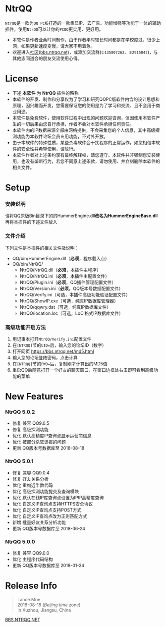 
# NtrQQ

`NtrQQ`是一款为`QQ PC版`打造的一款集显IP、去广告、功能增强等功能于一体的辅助插件，使用`NtrQQ`可以让你的`PCQQ`更实用、更好用。
- 本软件是作者业余时间制作，由于作者平时较长时间都是在学校度过，很少上网，如果更新速度变慢，请大家不用着急。
- 欢迎进入[社区(bbs.ntrqq.net)](https://bbs.ntrqq.net/)，或添加交流群(`①135807262`、`②2915042`)，与其他志同道合的朋友交流使用心得。

# License

- 下述 **本软件** 为 **NtrQQ** 插件的略称
- 本软件的开发、制作和分享仅为了学习和研究QQPC版软件内含的设计思想和原理，因兴趣而开发，您需要保证您的使用是为了学习和交流、且不会用于商业用途。
- 本软件是免费软件，使用软件过程中出现的问题欢迎咨询，但因使用本软件产生的一切后果由您自行承担，作者不会对本软件承担任何责任。
- 本软件内的IP数据来源全部由网络提供，不会采集您的个人信息，其中高级探测功能为本软件论坛会员专用功能，不对外开放。
- 由于本软件的特殊性质，某些杀毒软件会干扰程序的正常运作，如您相信本软件的安全性并希望使用，请放行。
- 本软件作者对上述条约享有最终解释权，请您遵守。本软件并非强制您安装使用，也没有垄断行为，若您不同意上述条款，请勿使用、并立刻删除本软件的相关文件。

# Setup

### 安装说明
请将QQ原版Bin目录下的的HummerEngine.dll**改名为HummerEngineBase.dll**再将本插件的下述文件放入

### 文件介绍
下列文件是本插件的相关文件及说明：
- QQ/bin/HummerEngine.dll（**必须**，程序载入点）
- QQ/bin/NtrQQ/
    - NtrQQ/NtrQQ.dll（**必须**，本插件主程序）
    - NtrQQ/NtrQQ.ini（**必须**，本插件主配置文件）
    - NtrQQ/Plugin.ini（**必须**，QQ插件管理配置文件）
    - NtrQQ/Version.ini（**必须**，QQ版本号数据配置文件）
    - NtrQQ/Verify.ini（可选，本插件高级功能验证配置文件）
    - NtrQQ/ShowIP.exe（可选，纯真IP数据库管理器）
    - NtrQQ/qqwry.dat（可选，纯真IP数据库文件）
    - NtrQQ/location.loc（可选，LoCi格式IP数据库文件）

### 高级功能开启方法
1. 用记事本打开`NtrQQ/Verify.ini`配置文件
2. 在`[NTRQQ]`节的`UID=`后，输入您的论坛ID（数字）
3. 打开网页 https://bbs.ntrqq.net/md5.html
4. 输入您的论坛登陆密码，点击计算
5. 在`[NTRQQ]`节的`PWD=`后，复制刚才计算出的MD5值
6. 重启QQ后随意打开一个好友的聊天窗口，在窗口边框处右击即可看到高级功能的菜单

# New Features

### NtrQQ 5.0.2
- 修复 兼容 QQ9.0.5
- 修复 高级探测功能
- 优化 默认高精度IP查询点显示运营商信息
- 优化 被部分杀软误报的问题
- 更新 QQ版本号数据库至 2018-08-18

### NtrQQ 5.0.1
- 修复 兼容 QQ9.0.4
- 修复 好友关系分析
- 优化 重构近半数代码
- 优化 高级探测功能提交及查询模块
- 优化 默认在线IP库查询点设置为IPIP高精度查询
- 优化 自定义IP查询点支持HTTPS安全协议
- 优化 自定义IP查询点支持POST方式
- 优化 自定义IP查询点改为正则匹配方式
- 新增 批量好友关系分析功能
- 更新 QQ版本号数据库至 2018-06-24

### NtrQQ 5.0.0
- 修复 兼容 QQ9.0.0
- 优化 主程序代码结构
- 更新 QQ版本号数据库至 2018-01-24

# Release Info

>Lance.Moe  
>2018-08-18 (_Beijing time_ zone)  
>In Xuzhou, Jiangsu, China  
  
[BBS.NTRQQ.NET](https://bbs.ntrqq.net/)
